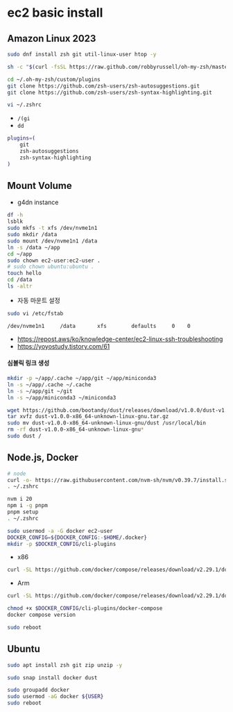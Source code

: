 # ec2 basic install

## Amazon Linux 2023
```sh
sudo dnf install zsh git util-linux-user htop -y

sh -c "$(curl -fsSL https://raw.github.com/robbyrussell/oh-my-zsh/master/tools/install.sh)"
```
```sh
cd ~/.oh-my-zsh/custom/plugins
git clone https://github.com/zsh-users/zsh-autosuggestions.git
git clone https://github.com/zsh-users/zsh-syntax-highlighting.git
```

```sh
vi ~/.zshrc
```
- `/(gi`
- `dd`

```sh
plugins=(
    git
    zsh-autosuggestions
    zsh-syntax-highlighting
)
```

## Mount Volume
- g4dn instance

```sh
df -h
lsblk
sudo mkfs -t xfs /dev/nvme1n1
sudo mkdir /data
sudo mount /dev/nvme1n1 /data
ln -s /data ~/app
cd ~/app
sudo chown ec2-user:ec2-user .
# sudo chown ubuntu:ubuntu .
touch hello
cd /data
ls -altr
```

- 자동 마운트 설정
```sh
sudo vi /etc/fstab
```

```
/dev/nvme1n1     /data       xfs        defaults     0    0
```

- https://repost.aws/ko/knowledge-center/ec2-linux-ssh-troubleshooting
- https://yoyostudy.tistory.com/61

#### 심볼릭 링크 생성

```sh
mkdir -p ~/app/.cache ~/app/git ~/app/miniconda3
ln -s ~/app/.cache ~/.cache
ln -s ~/app/git ~/git
ln -s ~/app/miniconda3 ~/miniconda3
```

```sh
wget https://github.com/bootandy/dust/releases/download/v1.0.0/dust-v1.0.0-x86_64-unknown-linux-gnu.tar.gz
tar xvfz dust-v1.0.0-x86_64-unknown-linux-gnu.tar.gz
sudo mv dust-v1.0.0-x86_64-unknown-linux-gnu/dust /usr/local/bin
rm -rf dust-v1.0.0-x86_64-unknown-linux-gnu*
sudo dust /
```

## Node.js, Docker

```sh
# node
curl -o- https://raw.githubusercontent.com/nvm-sh/nvm/v0.39.7/install.sh | bash
. ~/.zshrc
```

```sh
nvm i 20
npm i -g pnpm
pnpm setup
. ~/.zshrc
```

```sh
sudo usermod -a -G docker ec2-user
DOCKER_CONFIG=${DOCKER_CONFIG:-$HOME/.docker}
mkdir -p $DOCKER_CONFIG/cli-plugins
```

- x86
```sh
curl -SL https://github.com/docker/compose/releases/download/v2.29.1/docker-compose-linux-x86_64 -o $DOCKER_CONFIG/cli-plugins/docker-compose
```
- Arm
```sh
curl -SL https://github.com/docker/compose/releases/download/v2.29.1/docker-compose-linux-armv7 -o $DOCKER_CONFIG/cli-plugins/docker-compose
```

```sh
chmod +x $DOCKER_CONFIG/cli-plugins/docker-compose
docker compose version
```

```sh
sudo reboot
```


## Ubuntu

```sh
sudo apt install zsh git zip unzip -y
```

```sh
sudo snap install docker dust
```

```sh
sudo groupadd docker
sudo usermod -aG docker ${USER}
sudo reboot
```

